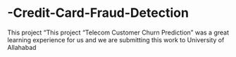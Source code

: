 # -Credit-Card-Fraud-Detection
This project “This project “Telecom Customer Churn Prediction” was a great learning experience for us and we are submitting this work to University of Allahabad
